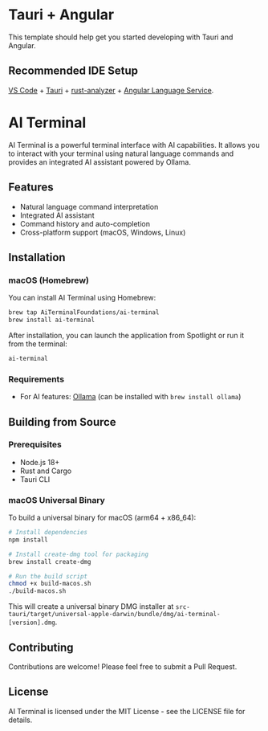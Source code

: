 # Tauri + Angular

This template should help get you started developing with Tauri and Angular.

## Recommended IDE Setup

[VS Code](https://code.visualstudio.com/) + [Tauri](https://marketplace.visualstudio.com/items?itemName=tauri-apps.tauri-vscode) + [rust-analyzer](https://marketplace.visualstudio.com/items?itemName=rust-lang.rust-analyzer) + [Angular Language Service](https://marketplace.visualstudio.com/items?itemName=Angular.ng-template).

# AI Terminal

AI Terminal is a powerful terminal interface with AI capabilities. It allows you to interact with your terminal using natural language commands and provides an integrated AI assistant powered by Ollama.

## Features

- Natural language command interpretation
- Integrated AI assistant
- Command history and auto-completion
- Cross-platform support (macOS, Windows, Linux)

## Installation

### macOS (Homebrew)

You can install AI Terminal using Homebrew:

```bash
brew tap AiTerminalFoundations/ai-terminal
brew install ai-terminal
```

After installation, you can launch the application from Spotlight or run it from the terminal:

```bash
ai-terminal
```

### Requirements

- For AI features: [Ollama](https://ollama.ai/) (can be installed with `brew install ollama`)

## Building from Source

### Prerequisites

- Node.js 18+
- Rust and Cargo
- Tauri CLI

### macOS Universal Binary

To build a universal binary for macOS (arm64 + x86_64):

```bash
# Install dependencies
npm install

# Install create-dmg tool for packaging
brew install create-dmg

# Run the build script
chmod +x build-macos.sh
./build-macos.sh
```

This will create a universal binary DMG installer at `src-tauri/target/universal-apple-darwin/bundle/dmg/ai-terminal-[version].dmg`.

## Contributing

Contributions are welcome! Please feel free to submit a Pull Request.

## License

AI Terminal is licensed under the MIT License - see the LICENSE file for details.
